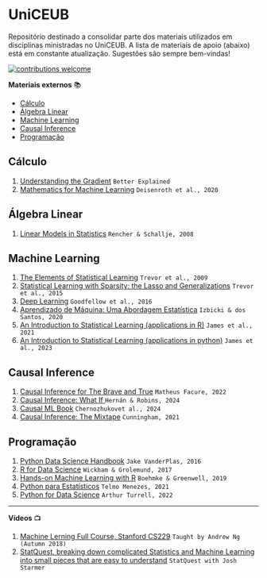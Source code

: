 
<!-- omit in toc -->
# UniCEUB

Repositório destinado a consolidar parte dos materiais utilizados em disciplinas ministradas no UniCEUB.
A lista de materiais de apoio (abaixo) está em constante atualização. Sugestões são sempre bem-vindas!

[![contributions welcome](https://img.shields.io/badge/contributions-welcome-brightgreen.svg?style=flat)](./CONTRIBUTING.md)

**Materiais externos** :books:

- [Cálculo](#cálculo)
- [Álgebra Linear](#álgebra-linear)
- [Machine Learning](#machine-learning)
- [Causal Inference](#causal-inference)
- [Programação](#programação)

## Cálculo
1. [Understanding the Gradient](https://betterexplained.com/articles/vector-calculus-understanding-the-gradient/#:~:text=The%20gradient%20is%20a%20fancy,no%20single%20direction%20of%20increase) `Better Explained`
2. [Mathematics for Machine Learning](https://mml-book.github.io/) `Deisenroth et al., 2020`

## Álgebra Linear
1. [Linear Models in Statistics](https://rikhtehgaran.iut.ac.ir/sites/rikhtehgaran.iut.ac.ir/files/files_course/linear_models_in_statistics_2nd_ed_rencher_2008_2p_0.pdf) `Rencher & Schallje, 2008`

## Machine Learning
1. [The Elements of Statistical Learning](https://hastie.su.domains/Papers/ESLII.pdf) `Trevor et al., 2009`
2. [Statistical Learning with Sparsity: the Lasso and Generalizations](https://hastie.su.domains/StatLearnSparsity_files/SLS_corrected_1.4.16.pdf) `Trevor et al., 2015`
3. [Deep Learning](https://www.deeplearningbook.org/) `Goodfellow et al., 2016`
4. [Aprendizado de Máquina: Uma Abordagem Estatística](https://tiagoms.com/publications/ame/AME.pdf) `Izbicki & dos Santos, 2020`
5. [An Introduction to Statistical Learning (applications in R)](https://drive.google.com/file/d/106d-rN7cXpyAkgrUqjcPONNCyO-rX7MQ/view) `James et al., 2021`
6. [An Introduction to Statistical Learning (applications in python)](https://drive.google.com/file/d/1ajFkHO6zjrdGNqhqW1jKBZdiNGh_8YQ1/view) `James et al., 2023`

## Causal Inference
1. [Causal Inference for The Brave and True](https://matheusfacure.github.io/python-causality-handbook/landing-page.html) `Matheus Facure, 2022`
2. [Causal Inference: What If ](https://www.hsph.harvard.edu/miguel-hernan/wp-content/uploads/sites/1268/2024/01/hernanrobins_WhatIf_2jan24.pdf) `Hernán & Robins, 2024`
3. [Causal ML Book](https://causalml-book.org/) `Chernozhukovet al., 2024`
4. [Causal Inference: The Mixtape](https://mixtape.scunning.com/) `Cunningham, 2021`

## Programação
1. [Python Data Science Handbook](https://jakevdp.github.io/PythonDataScienceHandbook/) `Jake VanderPlas, 2016`
2. [R for Data Science](https://r4ds.had.co.nz/) `Wickham & Grolemund, 2017`
3. [Hands-on Machine Learning with R](https://bradleyboehmke.github.io/HOML/) `Boehmke & Greenwell, 2019`
4. [Python para Estatísticos](https://tmfilho.github.io/pyestbook/intro.html) `Telmo Menezes, 2021`
5. [Python for Data Science](https://aeturrell.github.io/python4DS/welcome.html) `Arthur Turrell, 2022`
---

**Vídeos** :tv:

1. [Machine Lerning Full Course, Stanford CS229](https://www.youtube.com/playlist?list=PLoROMvodv4rMiGQp3WXShtMGgzqpfVfbU) `Taught by Andrew Ng (Autumn 2018)`
2. [StatQuest, breaking down complicated Statistics and Machine Learning into small pieces that are easy to understand](https://www.youtube.com/@statquest) `StatQuest with Josh Starmer`
